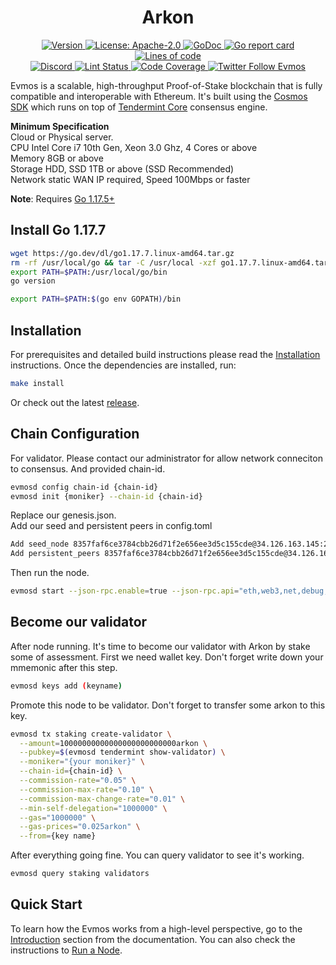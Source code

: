 <!--
parent:
  order: false
-->

<div align="center">
  <h1> Arkon </h1>
</div>

<!-- TODO: add banner -->
<!-- ![banner](docs/ethermint.jpg) -->

<div align="center">
  <a href="https://github.com/tharsis/evmos/releases/latest">
    <img alt="Version" src="https://img.shields.io/github/tag/tharsis/evmos.svg" />
  </a>
  <a href="https://github.com/tharsis/evmos/blob/main/LICENSE">
    <img alt="License: Apache-2.0" src="https://img.shields.io/github/license/tharsis/evmos.svg" />
  </a>
  <a href="https://pkg.go.dev/github.com/tharsis/evmos">
    <img alt="GoDoc" src="https://godoc.org/github.com/tharsis/evmos?status.svg" />
  </a>
  <a href="https://goreportcard.com/report/github.com/tharsis/evmos">
    <img alt="Go report card" src="https://goreportcard.com/badge/github.com/tharsis/evmos"/>
  </a>
  <a href="https://bestpractices.coreinfrastructure.org/projects/5018">
    <img alt="Lines of code" src="https://img.shields.io/tokei/lines/github/tharsis/evmos">
  </a>
</div>
<div align="center">
  <a href="https://discord.gg/evmos">
    <img alt="Discord" src="https://img.shields.io/discord/809048090249134080.svg" />
  </a>
  <a href="https://github.com/tharsis/evmos/actions?query=branch%3Amain+workflow%3ALint">
    <img alt="Lint Status" src="https://github.com/tharsis/evmos/actions/workflows/lint.yml/badge.svg?branch=main" />
  </a>
  <a href="https://codecov.io/gh/tharsis/evmos">
    <img alt="Code Coverage" src="https://codecov.io/gh/tharsis/evmos/branch/main/graph/badge.svg" />
  </a>
  <a href="https://twitter.com/EvmosOrg">
    <img alt="Twitter Follow Evmos" src="https://img.shields.io/twitter/follow/EvmosOrg"/>
  </a>
</div>

Evmos is a scalable, high-throughput Proof-of-Stake blockchain that is fully compatible and
interoperable with Ethereum. It's built using the [Cosmos SDK](https://github.com/cosmos/cosmos-sdk/) which runs on top of [Tendermint Core](https://github.com/tendermint/tendermint) consensus engine.

**Minimum Specification**<br>
Cloud or Physical server.<br>
CPU Intel Core i7 10th Gen, Xeon 3.0 Ghz, 4 Cores or above<br>
Memory 8GB or above<br>
Storage HDD, SSD 1TB or above (SSD Recommended)<br>
Network static WAN IP required, Speed 100Mbps or faster<br>

**Note**: Requires [Go 1.17.5+](https://golang.org/dl/)

## Install Go 1.17.7

```bash
wget https://go.dev/dl/go1.17.7.linux-amd64.tar.gz
rm -rf /usr/local/go && tar -C /usr/local -xzf go1.17.7.linux-amd64.tar.gz
export PATH=$PATH:/usr/local/go/bin
go version

export PATH=$PATH:$(go env GOPATH)/bin
```

## Installation

For prerequisites and detailed build instructions please read the [Installation](https://evmos.dev/quickstart/installation.html) instructions. Once the dependencies are installed, run:

```bash
make install
```

Or check out the latest [release](https://github.com/aekram43/Arkon).

## Chain Configuration

For validator. Please contact our administrator for allow network conneciton to consensus. And provided chain-id.

```bash
evmosd config chain-id {chain-id}
evmosd init {moniker} --chain-id {chain-id}
```
Replace our genesis.json.<br>
Add our seed and persistent peers in config.toml
```bash
Add seed_node 8357faf6ce3784cbb26d71f2e656ee3d5c155cde@34.126.163.145:26656
Add persistent_peers 8357faf6ce3784cbb26d71f2e656ee3d5c155cde@34.126.163.145:26656
```
Then run the node.
```bash
evmosd start --json-rpc.enable=true --json-rpc.api="eth,web3,net,debug,txpool"
```

## Become our validator

After node running. It's time to become our validator with Arkon by stake some of assessment.
First we need wallet key.
Don't forget write down your mmemonic after this step.

```bash
evmosd keys add (keyname)
```
Promote this node to be validator. Don't forget to transfer some arkon to this key.

```bash
evmosd tx staking create-validator \
  --amount=10000000000000000000000000arkon \
  --pubkey=$(evmosd tendermint show-validator) \
  --moniker="{your moniker}" \
  --chain-id={chain-id} \
  --commission-rate="0.05" \
  --commission-max-rate="0.10" \
  --commission-max-change-rate="0.01" \
  --min-self-delegation="1000000" \
  --gas="1000000" \
  --gas-prices="0.025arkon" \
  --from={key name}
```
After everything going fine. You can query validator to see it's working.
```bash
evmosd query staking validators
```

## Quick Start

To learn how the Evmos works from a high-level perspective, go to the [Introduction](https://evmos.dev/intro/overview.html) section from the documentation. You can also check the instructions to [Run a Node](https://evmos.dev/quickstart/run_node.html).
